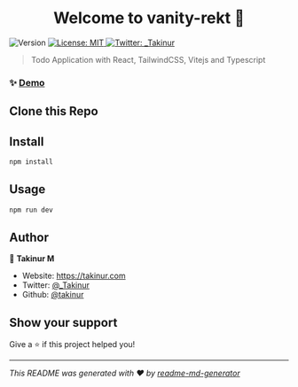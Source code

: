 <h1 align="center">Welcome to vanity-rekt 👋</h1>
<p>
  <img alt="Version" src="https://img.shields.io/badge/version-0.1.0-green.svg?cacheSeconds=2592000" />
  <a href="#" target="_blank">
    <img alt="License: MIT" src="https://img.shields.io/badge/License-MIT-purple.svg" />
  </a>
  <a href="https://twitter.com/_Takinur" target="_blank">
    <img alt="Twitter: _Takinur" src="https://img.shields.io/twitter/follow/_Takinur.svg?style=social" />
  </a>
</p>

> Todo Application with React, TailwindCSS, Vitejs and Typescript

### ✨ [Demo](https://takinur.github.io/vanity-rekt/)

## Clone this Repo

## Install

```sh
npm install
```

## Usage

```sh
npm run dev
```

## Author

👤 **Takinur M**

* Website: https://takinur.com
* Twitter: [@\_Takinur](https://twitter.com/\_Takinur)
* Github: [@takinur](https://github.com/takinur)

## Show your support

Give a ⭐️ if this project helped you!

***
_This README was generated with ❤️ by [readme-md-generator](https://github.com/kefranabg/readme-md-generator)_
